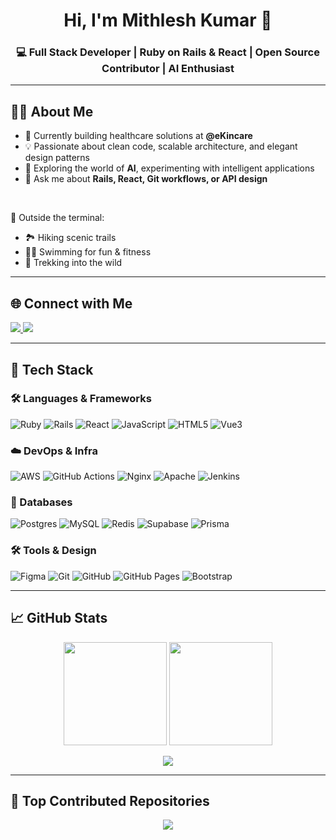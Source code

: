 <!-- Profile Header -->
<h1 align="center">Hi, I'm Mithlesh Kumar 👋</h1>
<h3 align="center">💻 Full Stack Developer | Ruby on Rails & React | Open Source Contributor | AI Enthusiast</h3>

---

## 👨‍💻 About Me

- 🔭 Currently building healthcare solutions at **@eKincare**  
- 💡 Passionate about clean code, scalable architecture, and elegant design patterns  
- 🚀 Exploring the world of **AI**, experimenting with intelligent applications  
- 💬 Ask me about **Rails, React, Git workflows, or API design**

<br/>

🌿 Outside the terminal:
- 🏞️ Hiking scenic trails  
- 🏊‍♂️ Swimming for fun & fitness  
- 🥾 Trekking into the wild  

---

## 🌐 Connect with Me

<p align="left">
  <a href="https://instagram.com/kmr_mithlesh" target="_blank">
    <img src="https://img.shields.io/badge/Instagram-%23E4405F.svg?style=for-the-badge&logo=Instagram&logoColor=white"/>
  </a>
  <a href="https://linkedin.com/in/mk581999" target="_blank">
    <img src="https://img.shields.io/badge/LinkedIn-%230077B5.svg?style=for-the-badge&logo=linkedin&logoColor=white"/>
  </a>
</p>

---

## 🧰 Tech Stack

### 🛠 Languages & Frameworks
![Ruby](https://img.shields.io/badge/ruby-%23CC342D.svg?style=for-the-badge&logo=ruby&logoColor=white)
![Rails](https://img.shields.io/badge/rails-%23CC0000.svg?style=for-the-badge&logo=ruby-on-rails&logoColor=white)
![React](https://img.shields.io/badge/react-%2320232a.svg?style=for-the-badge&logo=react&logoColor=%2361DAFB)
![JavaScript](https://img.shields.io/badge/javascript-%23323330.svg?style=for-the-badge&logo=javascript&logoColor=%23F7DF1E)
![HTML5](https://img.shields.io/badge/html5-%23E34F26.svg?style=for-the-badge&logo=html5&logoColor=white)
![Vue3](https://img.shields.io/badge/vue-%23E34F26.svg?style=for-the-badge&logo=vue&logoColor=white)

### ☁️ DevOps & Infra
![AWS](https://img.shields.io/badge/AWS-%23FF9900.svg?style=for-the-badge&logo=amazon-aws&logoColor=white)
![GitHub Actions](https://img.shields.io/badge/github%20actions-%232671E5.svg?style=for-the-badge&logo=githubactions&logoColor=white)
![Nginx](https://img.shields.io/badge/nginx-%23009639.svg?style=for-the-badge&logo=nginx&logoColor=white)
![Apache](https://img.shields.io/badge/apache-%23D42029.svg?style=for-the-badge&logo=apache&logoColor=white)
![Jenkins](https://img.shields.io/badge/jenkins-%232C5263.svg?style=for-the-badge&logo=jenkins&logoColor=white)

### 🧱 Databases
![Postgres](https://img.shields.io/badge/postgres-%23316192.svg?style=for-the-badge&logo=postgresql&logoColor=white)
![MySQL](https://img.shields.io/badge/mysql-4479A1.svg?style=for-the-badge&logo=mysql&logoColor=white)
![Redis](https://img.shields.io/badge/redis-%23DD0031.svg?style=for-the-badge&logo=redis&logoColor=white)
![Supabase](https://img.shields.io/badge/Supabase-3ECF8E?style=for-the-badge&logo=supabase&logoColor=white)
![Prisma](https://img.shields.io/badge/Prisma-3982CE?style=for-the-badge&logo=Prisma&logoColor=white)

### 🛠 Tools & Design
![Figma](https://img.shields.io/badge/figma-%23F24E1E.svg?style=for-the-badge&logo=figma&logoColor=white)
![Git](https://img.shields.io/badge/git-%23F05033.svg?style=for-the-badge&logo=git&logoColor=white)
![GitHub](https://img.shields.io/badge/github-%23121011.svg?style=for-the-badge&logo=github&logoColor=white)
![GitHub Pages](https://img.shields.io/badge/github%20pages-121013?style=for-the-badge&logo=github&logoColor=white)
![Bootstrap](https://img.shields.io/badge/bootstrap-%238511FA.svg?style=for-the-badge&logo=bootstrap&logoColor=white)

---

## 📈 GitHub Stats

<p align="center">
  <img src="https://github-readme-stats.vercel.app/api?username=Kumar-Mithlesh&theme=dark&hide_border=true&count_private=true&show_icons=true" height="165"/>
  <img src="https://github-readme-streak-stats.herokuapp.com/?user=Kumar-Mithlesh&theme=dark&hide_border=true" height="165"/>
</p>

<p align="center">
  <img src="https://github-readme-stats.vercel.app/api/top-langs/?username=Kumar-Mithlesh&theme=dark&hide_border=true&layout=compact&langs_count=6"/>
</p>

---

## 🚀 Top Contributed Repositories
<p align="center">
  <img src="https://github-contributor-stats.vercel.app/api?username=Kumar-Mithlesh&limit=5&theme=dark&combine_all_yearly_contributions=true"/>
</p>
